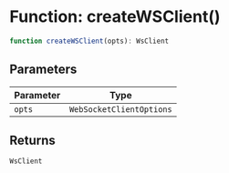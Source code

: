 # Function: createWSClient()

```ts
function createWSClient(opts): WsClient
```

## Parameters

| Parameter | Type |
| ------ | ------ |
| `opts` | `WebSocketClientOptions` |

## Returns

`WsClient`
